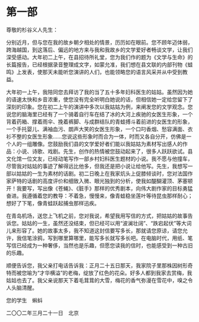    

# 第一部

尊敬的杉谷义人先生：

分别近月，但与您在我的故乡朝夕相处的情景，历历如在眼前。您不顾年迈体弱，跨海越国，到这落后、偏远的地方来与我和我故乡的文学爱好者畅谈文学，让我们深受感动。大年初二上午，在县招待所礼堂，您为我们作的题为《文学与生命》的长篇报告，已经根据录音整理成文字，如蒙允准，我们想在县文联的内部刊物《蛙鸣》上发表，使那天未能听您演讲的人们，也能领略您的语言风采并从中受到教益。

大年初一上午，我陪同您去拜访了我的当了五十多年妇科医生的姑姑。虽然因为她的语速太快和乡音浓重，使您没有完全听明白她说的话，但相信她一定给您留下了深刻的印象。您在初二上午的演讲中多次以我姑姑为例，来阐发您的文学观念。您说您的脑海里已经有了一个骑着自行车在结了冰的大河上疾驰的女医生形象，一个背着药箱、撑着雨伞、挽着裤脚、与成群结队的青蛙搏斗着前进的女医生的形象，一个手托婴儿、满袖血污、朗声大笑的女医生形象，一个口叼香烟、愁容满面、衣衫不整的女医生形象……您说这些形象时而合为一体，时而又各自分开，仿佛是一个人的一组雕像。您鼓励我们县的文学爱好者们能以我姑姑为素材写出感人的作品：小说、诗歌、戏剧。先生，创作的热情被您鼓动起来了，很多人跃跃欲试。县文化馆一位文友，已经动笔写作一部乡村妇科医生题材的小说。我不愿与他撞车，尽管我对姑姑的事迹了解得远比他多，但我还是把小说让给他写。先生，我想写一部以姑姑的一生为素材的话剧。初二日晚上在我家炕头上促膝倾谈时，您对法国作家萨特的话剧的高度评价和细致入微、眼光独到的分析，使我如醍醐灌顶、茅塞顿开！我要写，写出像《苍蝇》、《脏手》那样的优秀剧本，向伟大剧作家的目标勇猛奋进。我遵循着您的教导：不着急，慢慢来，像青蛙稳坐莲叶等待昆虫那样耐心；想好了下笔，像青蛙跃起捕虫那样迅疾。

在青岛机场，送您上飞机之前，您对我说，希望我用写信的方式，把姑姑的故事告诉您。姑姑的一生，虽然还没结束，但已经可以用“波澜壮阔”、“跌宕起伏”等大词儿来形容了。她的故事太多，我不知道这封信要写多长，那就请您原谅，请您允许，我信笔涂鸦，写到哪里算哪里，能写多长就写多长吧。在电脑时代，用纸、笔写信已经成为一种奢侈，当然也是乐趣，但愿您读我的信时，也能感受到一种古旧的乐趣。

顺便告诉您，我父亲打电话告诉我：正月二十五日那天，我家院子里那株因树形奇特而被您喻为“才华横溢”的老梅，绽放了红色的花朵。好多人都到我家去赏梅，我姑姑也去了。我父亲说那天下着毛茸茸的大雪，梅花的香气弥漫在雪花中，嗅之令人头脑清醒。

您的学生　蝌蚪

二〇〇二年三月二十一日　北京